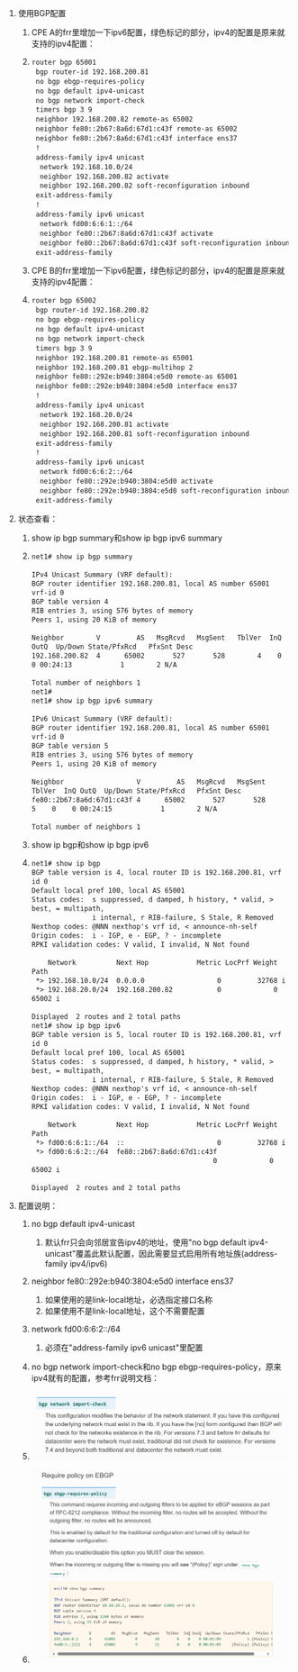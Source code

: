 1. 使用BGP配置
   1. CPE A的frr里增加一下ipv6配置，绿色标记的部分，ipv4的配置是原来就支持的ipv4配置：
   2. ```Bash
      router bgp 65001
       bgp router-id 192.168.200.81
       no bgp ebgp-requires-policy
       no bgp default ipv4-unicast
       no bgp network import-check
       timers bgp 3 9
       neighbor 192.168.200.82 remote-as 65002
       neighbor fe80::2b67:8a6d:67d1:c43f remote-as 65002
       neighbor fe80::2b67:8a6d:67d1:c43f interface ens37
       !
       address-family ipv4 unicast
        network 192.168.10.0/24
        neighbor 192.168.200.82 activate
        neighbor 192.168.200.82 soft-reconfiguration inbound
       exit-address-family
       !
       address-family ipv6 unicast
        network fd00:6:6:1::/64
        neighbor fe80::2b67:8a6d:67d1:c43f activate
        neighbor fe80::2b67:8a6d:67d1:c43f soft-reconfiguration inbound
       exit-address-family
      ```

   3. CPE B的frr里增加一下ipv6配置，绿色标记的部分，ipv4的配置是原来就支持的ipv4配置：
   4. ```Bash
      router bgp 65002
       bgp router-id 192.168.200.82
       no bgp ebgp-requires-policy
       no bgp default ipv4-unicast
       no bgp network import-check
       timers bgp 3 9
       neighbor 192.168.200.81 remote-as 65001
       neighbor 192.168.200.81 ebgp-multihop 2
       neighbor fe80::292e:b940:3804:e5d0 remote-as 65001
       neighbor fe80::292e:b940:3804:e5d0 interface ens37
       !
       address-family ipv4 unicast
        network 192.168.20.0/24
        neighbor 192.168.200.81 activate
        neighbor 192.168.200.81 soft-reconfiguration inbound
       exit-address-family
       !
       address-family ipv6 unicast
        network fd00:6:6:2::/64
        neighbor fe80::292e:b940:3804:e5d0 activate
        neighbor fe80::292e:b940:3804:e5d0 soft-reconfiguration inbound
       exit-address-family
      ```
2. 状态查看：
   1. show ip bgp summary和show ip bgp ipv6 summary
   2. ```Plain
      net1# show ip bgp summary 
      
      IPv4 Unicast Summary (VRF default):
      BGP router identifier 192.168.200.81, local AS number 65001 vrf-id 0
      BGP table version 4
      RIB entries 3, using 576 bytes of memory
      Peers 1, using 20 KiB of memory
      
      Neighbor        V         AS   MsgRcvd   MsgSent   TblVer  InQ OutQ  Up/Down State/PfxRcd   PfxSnt Desc
      192.168.200.82  4      65002       527       528        4    0    0 00:24:13            1        2 N/A
      
      Total number of neighbors 1
      net1# 
      net1# show ip bgp ipv6 summary 
      
      IPv6 Unicast Summary (VRF default):
      BGP router identifier 192.168.200.81, local AS number 65001 vrf-id 0
      BGP table version 5
      RIB entries 3, using 576 bytes of memory
      Peers 1, using 20 KiB of memory
      
      Neighbor                  V         AS   MsgRcvd   MsgSent   TblVer  InQ OutQ  Up/Down State/PfxRcd   PfxSnt Desc
      fe80::2b67:8a6d:67d1:c43f 4      65002       527       528        5    0    0 00:24:15            1        2 N/A
      
      Total number of neighbors 1
      ```

   3. show ip bgp和show ip bgp ipv6
   4. ```Plain
      net1# show ip bgp 
      BGP table version is 4, local router ID is 192.168.200.81, vrf id 0
      Default local pref 100, local AS 65001
      Status codes:  s suppressed, d damped, h history, * valid, > best, = multipath,
                     i internal, r RIB-failure, S Stale, R Removed
      Nexthop codes: @NNN nexthop's vrf id, < announce-nh-self
      Origin codes:  i - IGP, e - EGP, ? - incomplete
      RPKI validation codes: V valid, I invalid, N Not found
      
          Network          Next Hop            Metric LocPrf Weight Path
       *> 192.168.10.0/24  0.0.0.0                  0         32768 i
       *> 192.168.20.0/24  192.168.200.82           0             0 65002 i
      
      Displayed  2 routes and 2 total paths
      net1# show ip bgp ipv6 
      BGP table version is 5, local router ID is 192.168.200.81, vrf id 0
      Default local pref 100, local AS 65001
      Status codes:  s suppressed, d damped, h history, * valid, > best, = multipath,
                     i internal, r RIB-failure, S Stale, R Removed
      Nexthop codes: @NNN nexthop's vrf id, < announce-nh-self
      Origin codes:  i - IGP, e - EGP, ? - incomplete
      RPKI validation codes: V valid, I invalid, N Not found
      
          Network          Next Hop            Metric LocPrf Weight Path
       *> fd00:6:6:1::/64  ::                       0         32768 i
       *> fd00:6:6:2::/64  fe80::2b67:8a6d:67d1:c43f
                                                   0             0 65002 i
      
      Displayed  2 routes and 2 total paths
      ```
3. 配置说明：
   1. no bgp default ipv4-unicast
      1. 默认frr只会向邻居宣告ipv4的地址，使用"no bgp default ipv4-unicast"覆盖此默认配置，因此需要显式启用所有地址族(address-family ipv4/ipv6)
   2. neighbor fe80::292e:b940:3804:e5d0 interface ens37
      1. 如果使用的是link-local地址，必选指定接口名称
      2. 如果使用不是link-local地址，这个不需要配置
   3. network fd00:6:6:2::/64
      1. 必须在"address-family ipv6 unicast"里配置
   4. no bgp network import-check和no bgp ebgp-requires-policy，原来ipv4就有的配置，参考frr说明文档：
   5. ![img](./img/jjj.png)

   6. ![img](./img/kkkkk.png)